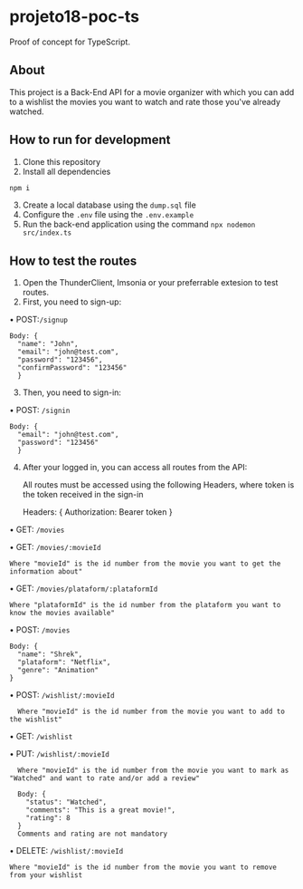 # projeto18-poc-ts

Proof of concept for TypeScript.

<h2>About</h2>

This project is a Back-End API for a movie organizer with which you can add to a wishlist the movies you want to watch and rate those you've already watched.

<h2>How to run for development</h2>

1. Clone this repository
2. Install all dependencies

```bash
npm i
```

3. Create a local database using the `dump.sql` file
4. Configure the `.env` file using the `.env.example`
5. Run the back-end application using the command `npx nodemon src/index.ts`

<h2>How to test the routes</h2>

1. Open the ThunderClient, Imsonia or your preferrable extesion to test routes.
2. First, you need to sign-up:

  • POST:`/signup`
    
    Body: {
      "name": "John",
      "email": "john@test.com",
      "password": "123456",
      "confirmPassword": "123456"
      }
    
3. Then, you need to sign-in:

  • POST: `/signin`
  
    Body: {
      "email": "john@test.com",
      "password": "123456"
      }
    
4. After your logged in, you can access all routes from the API:

    All routes must be accessed using the following Headers, where token is the token received in the sign-in
   
    Headers: {
    Authorization: Bearer token
    }
    
  • GET: `/movies`
  
  • GET: `/movies/:movieId`
  
    Where "movieId" is the id number from the movie you want to get the information about"
  
  • GET: `/movies/plataform/:plataformId`
  
    Where "plataformId" is the id number from the plataform you want to know the movies available"
    
  • POST: `/movies`
  
    Body: {
      "name": "Shrek",
      "plataform": "Netflix",
      "genre": "Animation"
    }
    
  • POST: `/wishlist/:movieId`
  
      Where "movieId" is the id number from the movie you want to add to the wishlist"
      
  • GET: `/wishlist`
  
  • PUT: `/wishlist/:movieId`
  
      Where "movieId" is the id number from the movie you want to mark as "Watched" and want to rate and/or add a review"
      
      Body: {
        "status": "Watched",
        "comments": "This is a great movie!",
        "rating": 8
      }
      Comments and rating are not mandatory
      
  • DELETE: `/wishlist/:movieId`
  
    Where "movieId" is the id number from the movie you want to remove from your wishlist

